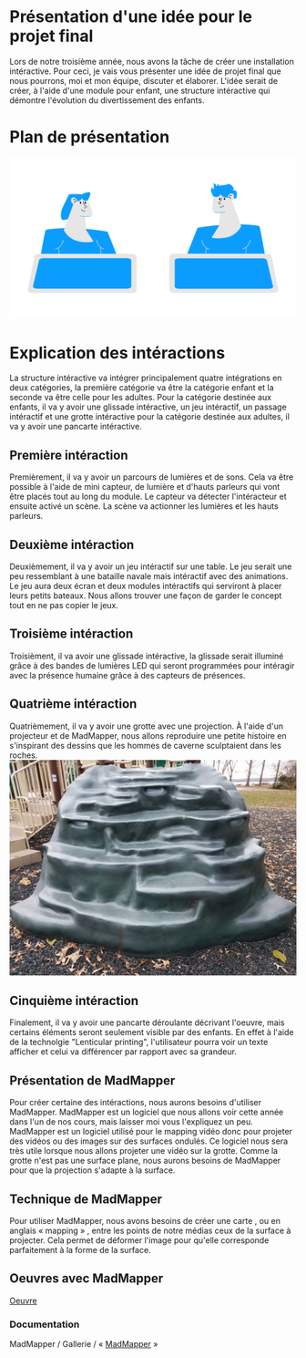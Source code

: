 # Présentation d'une idée pour le projet final

Lors de notre troisième année, nous avons la tâche de créer une installation intéractive. Pour ceci, je vais vous présenter une idée de projet final que nous pourrons, moi et mon équipe, discuter et élaborer. L'idée serait de créer, à l'aide d'une module pour enfant, une structure intéractive qui démontre l'évolution du divertissement des enfants.

# Plan de présentation 
![plan_interactif](assets/image_personnage_02.png)

# Explication des intéractions
La structure intéractive va intégrer principalement quatre intégrations en deux catégories, la première catégorie va être la catégorie enfant et la seconde va être celle pour les adultes. Pour la catégorie destinée aux enfants, il va y avoir une glissade intéractive, un jeu intéractif, un passage intéractif et une grotte intéractive pour la catégorie destinée aux adultes, il va y avoir une pancarte intéractive.

## Première intéraction
Premièrement, il va y avoir un parcours de lumières et de sons. Cela va être possible à l'aide de mini capteur, de lumière et d'hauts parleurs qui vont être placés tout au long du module. Le capteur va détecter l'intéracteur et ensuite activé un scène. La scène va actionner les lumières et les hauts parleurs. 

## Deuxième intéraction
Deuxièmement, il va y avoir un jeu intéractif sur une table. Le jeu serait une peu ressemblant à une bataille navale mais intéractif avec des animations. Le jeu aura deux écran et deux modules intéractifs qui serviront à placer leurs petits bateaux. Nous allons trouver une façon de garder le concept tout en ne pas copier le jeux.  

## Troisième intéraction
Troisièment, il va avoir une glissade intéractive, la glissade serait illuminé grâce à des bandes de lumières LED qui seront programmées pour intéragir avec la présence humaine grâce à des capteurs de présences.

## Quatrième intéraction
Quatrièmement, il va y avoir une grotte avec une projection. À l'aide d'un projecteur et de MadMapper, nous allons reproduire une petite histoire en s'inspirant des dessins que les hommes de caverne sculptaient dans les roches.
![grotte](assets/grotte.jpg)

## Cinquième intéraction
Finalement, il va y avoir une pancarte déroulante décrivant l'oeuvre, mais certains éléments seront seulement visible par des enfants. En effet à l'aide de la technolgie "Lenticular printing", l'utilisateur pourra voir un texte afficher et celui va différencer par rapport avec sa grandeur.

## Présentation de MadMapper
Pour créer certaine des intéractions, nous aurons besoins d'utiliser MadMapper. MadMapper est un logiciel que nous allons voir cette année dans l'un de nos cours, mais laisser moi vous l'expliquez un peu. MadMapper est un logiciel utilisé pour le mapping vidéo donc pour projeter des vidéos ou des images sur des surfaces ondulés. Ce logiciel nous sera très utile lorsque nous allons projeter une vidéo sur la grotte. Comme la grotte n'est pas une surface plane, nous aurons besoins de MadMapper pour que la projection s'adapte à la surface.

## Technique de MadMapper
Pour utiliser MadMapper, nous avons besoins de créer une carte , ou en anglais « mapping » , entre les points de notre médias ceux de la surface à projecter. Cela permet de déformer l'image pour qu'elle corresponde parfaitement à la forme de la surface.

## Oeuvres avec MadMapper
[Oeuvre](https://madmapper.com/gallery/)
### Documentation

MadMapper / Gallerie / « [MadMapper](https://madmapper.com/gallery/) »

